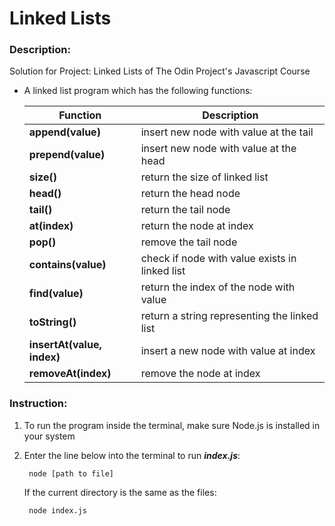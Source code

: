 # Linked Lists
### Description:
Solution for Project: Linked Lists of The Odin Project's Javascript Course
- A linked list program which has the following functions:

    Function  | Description 
    ------------- | ------------- 
    <b>append(value)</b> | insert new node with value at the tail
    <b>prepend(value)</b> | insert new node with value at the head
    <b>size()</b> | return the size of linked list
    <b>head()</b> | return the head node
    <b>tail()</b> | return the tail node
    <b>at(index)</b> | return the node at index
    <b>pop()</b> | remove the tail node
    <b>contains(value)</b> | check if node with value exists in linked list
    <b>find(value)</b> | return the index of the node with value
    <b>toString()</b> | return a string representing the linked list
    <b>insertAt(value, index)</b> | insert a new node with value at index
    <b>removeAt(index)</b> | remove the node at index

### Instruction:
1. To run the program inside the terminal, make sure Node.js is installed in your system
2. Enter the line below into the terminal to run <b><i>index.js</i></b>:

        node [path to file]
    If the current directory is the same as the files:

        node index.js